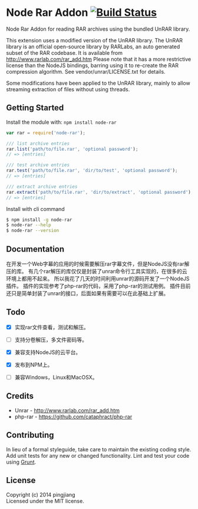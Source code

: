 #  Node Rar Addon [![Build Status](https://secure.travis-ci.org/pingjiang/node-rar.png?branch=master)](http://travis-ci.org/pingjiang/node-rar)

Node Rar Addon for reading RAR archives using the bundled UnRAR library.

This extension uses a modified version of the UnRAR library. The UnRAR library
is an official open-source library by RARLabs, an auto generated subset of the
RAR codebase. It is available from http://www.rarlab.com/rar_add.htm
Please note that it has a more restrictive license than the NodeJS bindings,
barring using it to re-create the RAR compression algorithm. See
vendor/unrar/LICENSE.txt for details.

Some modifications have been applied to the UnRAR library, mainly to allow
streaming extraction of files without using threads.

## Getting Started

Install the module with: `npm install node-rar`

```js
var rar = require('node-rar');

/// list archive entries
rar.list('path/to/file.rar', 'optional password');
// => [entries]

/// test archive entries
rar.test('path/to/file.rar', 'dir/to/test', 'optional password');
// => [entries]

/// extract archive entries
rar.extract('path/to/file.rar', 'dir/to/extract', 'optional password');
// => [entries]
```

Install with cli command

```sh
$ npm install -g node-rar
$ node-rar --help
$ node-rar --version
```

## Documentation

在开发一个Web字幕的应用的时候需要解压rar字幕文件，但是NodeJS没有rar解压的库。
有几个rar解压的库仅仅是封装了unrar命令行工具实现的，在很多的云环境上都用不起来。
所以我花了几天的时间利用unrar的源码开发了一个NodeJS插件。
插件的实现参考了php-rar的代码，采用了php-rar的测试用例。
插件目前还只是简单封装了unrar的接口，后面如果有需要可以在此基础上扩展。

## Todo

- [x] 实现rar文件查看，测试和解压。
- [ ] 支持分卷解压，多文件密码等。
- [x] 兼容支持NodeJS的云平台。
- [x] 发布到NPM上。
- [ ] 兼容Windows，Linux和MacOSX。


## Credits

* Unrar - http://www.rarlab.com/rar_add.htm
* php-rar - https://github.com/cataphract/php-rar

## Contributing

In lieu of a formal styleguide, take care to maintain the existing coding style. Add unit tests for any new or changed functionality. Lint and test your code using [Grunt](http://gruntjs.com).


## License

Copyright (c) 2014 pingjiang  
Licensed under the MIT license.
